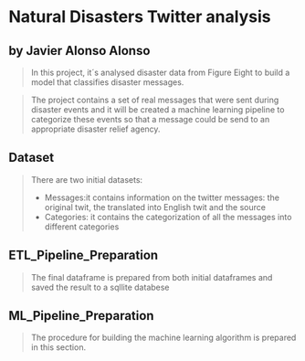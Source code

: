 # Natural Disasters Twitter analysis
## by Javier Alonso Alonso

> In this project, it´s analysed disaster data from Figure Eight to build a model that classifies disaster messages.

> The project contains a set of real messages that were sent during disaster events and it will be created a machine learning pipeline to categorize these events so that a message could be send to an appropriate disaster relief agency.

## Dataset

> There are two initial datasets:
> - Messages:it contains information on the twitter messages: the original twit, the translated into English twit and the source
> - Categories: it contains the categorization of all the messages into different categories


## ETL_Pipeline_Preparation

> The final dataframe is prepared from both initial dataframes and saved the result to a sqllite databese

## ML_Pipeline_Preparation

> The procedure for building the machine learning algorithm is prepared in this section.




